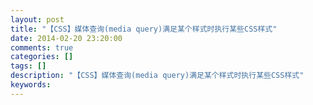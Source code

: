 ```yaml
---
layout: post
title: "【CSS】媒体查询(media query)满足某个样式时执行某些CSS样式"
date: 2014-02-20 23:20:00 
comments: true
categories: []
tags: []
description: "【CSS】媒体查询(media query)满足某个样式时执行某些CSS样式"
keywords: 
---
```





